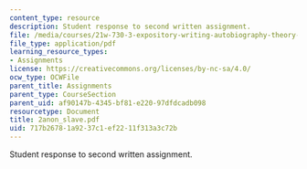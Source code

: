 ```yaml
---
content_type: resource
description: Student response to second written assignment.
file: /media/courses/21w-730-3-expository-writing-autobiography-theory-and-practice-spring-2001/717b26781a9237c1ef2211f313a3c72b_2anon_slave.pdf
file_type: application/pdf
learning_resource_types:
- Assignments
license: https://creativecommons.org/licenses/by-nc-sa/4.0/
ocw_type: OCWFile
parent_title: Assignments
parent_type: CourseSection
parent_uid: af90147b-4345-bf81-e220-97dfdcadb098
resourcetype: Document
title: 2anon_slave.pdf
uid: 717b2678-1a92-37c1-ef22-11f313a3c72b
---
```

Student response to second written assignment.